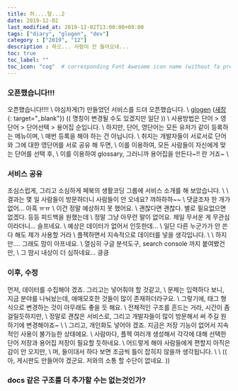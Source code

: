 ```yaml
---
title: 허....탈...2
date: 2019-12-02
last_modified_at: 2019-12-02T13:00:00+09:00
tags: ["diary", "glogen", "dev"]
category : ["2019", "12"]
description : 하으... 사람이 안 들어오네...
toc: true
toc_label: ""
toc_icon: "cog"  # corresponding Font Awesome icon name (without fa prefix)
---
```


### 오픈했습니다!!!
오픈했습니다!!!! \\
야심차게(?) 만들었던 서비스를 드뎌 오픈했습니다. \\
[glogen](http://glogen.392company.com) ([새창](http://glogen.392company.com){: target="_blank"}) (( 명칭이 변경될 수도 있겠지만 일단 )) \\
사용방법은 단어 > 영단어 > 단어선택 > 용어집 순입니다. \\
하지만, 단어, 영단어는 모든 유저가 같이 등록하는 메뉴이며, \\
매번 등록을 해야 하는 건 아닙니다. \\
취지는 개발자들이 서로서로 단어와 그에 대한 영단어를 서로 공유 해 두면, \\
이를 이용하여, 모든 사람들이 자신에게 맞는 단어를 선택 후, \\
이를 이용하여 glossary, 그러니까 용어집을 만든다~!! 란 거죠~ \\

### 서비스 공유
조심스럽게, 그리고 소심하게 페북의 생활코딩 그룹에 서비스 소개를 해 보았습니다. \\
\\
결과는 몇 일 사람들이 방문하더니 사람들이 안 오네요? 꺄하하하~~ \\
댓글조차 한 개가 없어... 아흑 ㅠㅠ \\
이건 정말 예상하지 못 했어요. \\
괜찮다면 괜찮다. 별로 필요없으면 없겠다. 등등 피드백을 원했는데 \\
정말 그냥 아무런 말이 없어요. 제일 무서운 게 무관심이라더니... 슬프네요. \\
예상은 데이터가 없어서 인듯한데... \\
일단 다른 누군가가 안 쓴다 해도 제가 사용할 거라 \\
플젝하면서 지속적으로 데이터를 넣을 생각입니다. \\
\\
하지만....  그래도 맘이 아프네요. \\
열심히 구글 분석도구, search console 까지 붙여봤건만, \\
그 땀시 내상이 더 심하네요... 킁킁

### 이후, 수정
먼저, 데이터를 수집해야 겠죠. 그리고는 넣어줘야 할 것같고, \\
문제는 입력하다 보니, 지금 분야를 나눠놨는데, 애매모호한 것들이 많이 존재하더라구요. \\
그렇기에, 태그 형식으로 변경하는 것이 아무래도 좋을 듯 해요. \\
전체적인 구조를 흔드는 거라, 시간이 좀 걸릴듯하지만, \\
정말로 괜찮은 서비스로, 그리고 개발자들이 많이 방문해서 써 주길 원하기에 변경해야죠~ \\
\\
그리고, 개인화도 넣어야 겠죠. 지금은 저장 기능이 없어서 지속적인 사용이 불가능한 상태에요. \\
사람마다, 플젝 여러개 생성해서 각각에 대해 선택한 단어 저장과 용어집 저장이 필요할 듯하네요. \\
어드렇게 해야 사람들에게 편할지 아직은 감이 안 오지만, \\
머, 들이대서 하다 보면 조금씩 틀이 잡히지 않을까 생각됩니다. \\
\\
(( 아, 게시판도 만들어야 겠군요. 저와의 소통 할 수단이 없네요. ))



### docs 같은 구조를 더 추가할 수는 없는것인가?

